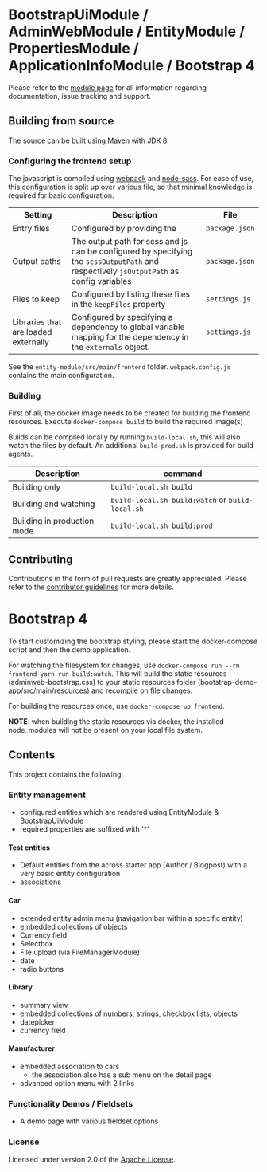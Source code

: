 # BootstrapUiModule / AdminWebModule / EntityModule / PropertiesModule / ApplicationInfoModule / Bootstrap 4

Please refer to the [module page][] for all information regarding documentation, issue tracking and support.

## Building from source

The source can be built using [Maven][] with JDK 8.

### Configuring the frontend setup

The javascript is compiled using [webpack](https://github.com/webpack/webpack) and [node-sass](https://github.com/sass/node-sass).
For ease of use, this configuration is split up over various file, so that minimal knowledge is required for basic configuration.

Setting | Description | File 
--- | --- | ---
Entry files | Configured by providing the  | `package.json` 
Output paths | The output path for scss and js can be configured by specifying the `scssOutputPath` and respectively `jsOutputPath` as config variables | `package.json` 
Files to keep | Configured by listing these files in the `keepFiles` property | `settings.js` 
Libraries that are loaded externally | Configured by specifying a dependency to global variable mapping for the dependency in the `externals` object.  | `settings.js` 

See the `entity-module/src/main/frontend` folder.
`webpack.config.js` contains the main configuration. 

### Building

First of all, the docker image needs to be created for building the frontend resources.
Execute `docker-compose build` to build the required image(s)

Builds can be compiled locally by running `build-local.sh`, this will also watch the files by default.
An additional `build-prod.sh` is provided for build agents.

Description | command
--- | ---
Building only | `build-local.sh build`
Building and watching | `build-local.sh build:watch` or `build-local.sh`
Building in production mode | `build-local.sh build:prod`

## Contributing
Contributions in the form of pull requests are greatly appreciated.  Please refer to the [contributor guidelines][] for more details.

# Bootstrap 4

To start customizing the bootstrap styling, please start the docker-compose script and then the demo application.

For watching the filesystem for changes, use `docker-compose run --rm frontend yarn run build:watch`.
This will build the static resources (adminweb-bootstrap.css) to your static resources folder (bootstrap-demo-app/src/main/resources) and recompile on file changes.

For building the resources once, use `docker-compose up frontend`.

**NOTE**: when building the static resources via docker, the installed node_modules will not be present on your local file system.

## Contents

This project contains the following:

### Entity management

- configured entities which are rendered using EntityModule & BootstrapUiModule
- required properties are suffixed with '*'

#### Test entities

- Default entities from the across starter app (Author / Blogpost) with a very basic entity configuration
- associations

#### Car

- extended entity admin menu (navigation bar within a specific entity)
- embedded collections of objects
- Currency field
- Selectbox
- File upload (via FileManagerModule)
- date
- radio buttons 

#### Library

- summary view
- embedded collections of numbers, strings, checkbox lists, objects 
- datepicker
- currency field

#### Manufacturer

- embedded association to cars
  - the association also has a sub menu on the detail page
- advanced option menu with 2 links

### Functionality Demos / Fieldsets

- A demo page with various fieldset options

### License
Licensed under version 2.0 of the [Apache License][].

[module page]: https://across.dev/modules/bootstrapuimodule
[contributor guidelines]: https://across.dev/contributing
[Maven]: https://maven.apache.org
[Apache License]: https://www.apache.org/licenses/LICENSE-2.0

[module page]: https://across.dev/modules/admin-web
[contributor guidelines]: https://across.dev/contributing
[Maven]: https://maven.apache.org
[Apache License]: https://www.apache.org/licenses/LICENSE-2.0

[module page]: https://across.dev/modules/entitymodule
[contributor guidelines]: https://across.dev/contributing
[Maven]: https://maven.apache.org
[Apache License]: https://www.apache.org/licenses/LICENSE-2.0
[e2e readme]: ./entity-module-test-application/src/test/e2e/README.md

[module wiki]: https://across.dev/modules/propertiesmodule
[contributor guidelines]: https://across.dev/contributing
[Maven]: https://maven.apache.org
[Apache License]: https://www.apache.org/licenses/LICENSE-2.0

[module wiki]: https://across.dev/modules/ApplicationInfoModule
[contributor guidelines]: https://across.dev/contributing
[Maven]: https://maven.apache.org
[Apache License]: https://www.apache.org/licenses/LICENSE-2.0
